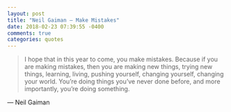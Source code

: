 ```yaml
---
layout: post
title: "Neil Gaiman – Make Mistakes"
date: 2018-02-23 07:39:55 -0400
comments: true
categories: quotes
---
```

>I hope that in this year to come, you make mistakes. Because if you are making mistakes, then you are making new things, trying new things, learning, living, pushing yourself, changing yourself, changing your world. You’re doing things you’ve never done before, and more importantly, you’re doing something.

— Neil Gaiman